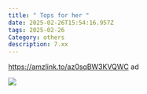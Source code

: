 ```yaml
---
title: " Tops for her "
date: 2025-02-26T15:54:16.957Z
tags: 2025-02-26
Category: others
description: 7.xx
---
```

https://amzlink.to/az0sqBW3KVQWC   ad 

<!--StartFragment-->

![](https://m.media-amazon.com/images/I/7165Vu1IdZL._AC_SY741_.jpg)

<!--EndFragment-->